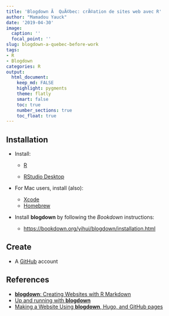```yaml
---
title: 'Blogdown Ã  QuÃ©bec: crÃ©ation de sites web avec R'
author: "Mamadou Yauck"
date: '2019-04-30'
image:
  caption: ''
  focal_point: ''
slug: blogdown-a-quebec-before-work
tags:
- R
- Blogdown
categories: R
output:
  html_document:
    keep_md: FALSE
    highlight: pygments
    theme: flatly
    smart: false
    toc: true
    number_sections: true
    toc_float: true
---
```

## Installation

- Install:

    * [R](https://cran.cnr.berkeley.edu) 

    * [RStudio Desktop](https://www.rstudio.com/products/rstudio/download/)
    
    
- For Mac users, install (also):

    * [Xcode](https://developer.apple.com/xcode/)
    * [Homebrew](https://brew.sh)



- Install **blogdown** by following the *Bookdown* instructions:

    * https://bookdown.org/yihui/blogdown/installation.html


## Create

- A [GitHub](https://github.com) account

## References


- [**blogdown**: Creating Websites with R Markdown](https://bookdown.org/yihui/blogdown/) 
- [Up and running with **blogdown**](https://alison.rbind.io/post/up-and-running-with-blogdown/) 
- [Making a Website Using **blogdown**, Hugo, and GitHub pages](https://proquestionasker.github.io/blog/Making_Site/)



